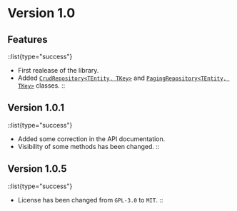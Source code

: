 # Version 1.0

## Features

::list{type="success"}

- First realease of the library.
- Added [`CrudRepository<TEntity, TKey>`](../2.api/1.repositories/1.crud-repository.md) and [`PagingRepository<TEntity, TKey>`](../2.api/1.repositories/2.paging-repository.md) classes.
::

## Version 1.0.1

::list{type="success"}

- Added some correction in the API documentation.
- Visibility of some methods has been changed.
::

## Version 1.0.5

::list{type="success"}

- License has been changed from `GPL-3.0` to `MIT`.
::
